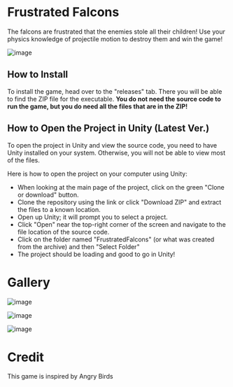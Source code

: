 # Frustrated Falcons
The falcons are frustrated that the enemies stole all their children! Use your physics knowledge of projectile motion to destroy them and win the game!

![image](https://user-images.githubusercontent.com/32719081/59172527-80ebf700-8b16-11e9-8d17-763af5f1ab26.png)

## How to Install
To install the game, head over to the "releases" tab. There you will be able to find the ZIP file for the executable. **You do not need the source code to run the game, but you do need all the files that are in the ZIP!**

## How to Open the Project in Unity (Latest Ver.)
To open the project in Unity and view the source code, you need to have Unity installed on your system. Otherwise, you will not be able to view most of the files.

Here is how to open the project on your computer using Unity:
* When looking at the main page of the project, click on the green "Clone or download" button.
* Clone the repository using the link or click "Download ZIP" and extract the files to a known location.
* Open up Unity; it will prompt you to select a project.
* Click "Open" near the top-right corner of the screen and navigate to the file location of the source code.
* Click on the folder named "FrustratedFalcons" (or what was created from the archive) and then "Select Folder"
* The project should be loading and good to go in Unity!


# Gallery

![image](https://user-images.githubusercontent.com/32719081/59172550-aed13b80-8b16-11e9-8cc8-6f194c7227f6.png)

![image](https://user-images.githubusercontent.com/32719081/59172562-c6102900-8b16-11e9-9f14-e9935ea0bd06.png)

![image](https://user-images.githubusercontent.com/32719081/59172574-da542600-8b16-11e9-90a0-2024c272837a.png)

# Credit
This game is inspired by Angry Birds
